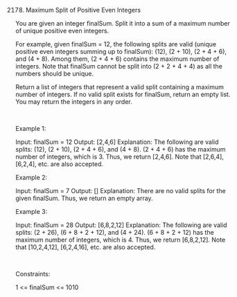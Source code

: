 2178. Maximum Split of Positive Even Integers

You are given an integer finalSum. Split it into a sum of a maximum number of unique positive even integers.

For example, given finalSum = 12, the following splits are valid (unique positive even integers summing up to finalSum): (12), (2 + 10), (2 + 4 + 6), and (4 + 8). Among them, (2 + 4 + 6) contains the maximum number of integers. Note that finalSum cannot be split into (2 + 2 + 4 + 4) as all the numbers should be unique.

Return a list of integers that represent a valid split containing a maximum number of integers. If no valid split exists for finalSum, return an empty list. You may return the integers in any order.

 

Example 1:

Input: finalSum = 12
Output: [2,4,6]
Explanation: The following are valid splits: (12), (2 + 10), (2 + 4 + 6), and (4 + 8).
(2 + 4 + 6) has the maximum number of integers, which is 3. Thus, we return [2,4,6].
Note that [2,6,4], [6,2,4], etc. are also accepted.


Example 2:

Input: finalSum = 7
Output: []
Explanation: There are no valid splits for the given finalSum.
Thus, we return an empty array.


Example 3:

Input: finalSum = 28
Output: [6,8,2,12]
Explanation: The following are valid splits: (2 + 26), (6 + 8 + 2 + 12), and (4 + 24). 
(6 + 8 + 2 + 12) has the maximum number of integers, which is 4. Thus, we return [6,8,2,12].
Note that [10,2,4,12], [6,2,4,16], etc. are also accepted.


 

Constraints:

1 <= finalSum <= 1010